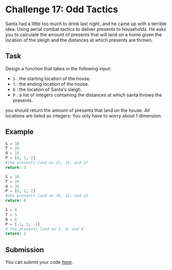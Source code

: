 # Challenge 17: Odd Tactics

Santa had a little too much to drink last night, and he came up with a terrible idea: Using aerial combat tactics to deliver presents to households. He asks you to calculate the amount of presents that will land on a home given the location of the sleigh and the distances at which presents are thrown.

## Task

Design a function that takes in the following input:

- `S` : the starting location of the house.
- `T` : the ending location of the house.
- `O` : the location of Santa's sleigh.
- `P` : a list of integers containing the distances at which santa throws the presents.

you should return the amount of presents that land on the house.
All locations are listed as integers: You only have to worry about 1 dimension.

## Example
```py
S = 10
T = 20
O = 15
P = [0, 1, 2]
#the presents land on 15, 16, and 17
return: 3

S = 10
T = 20
O = 30
P = [0, 1, 2]
#the presents land on 30, 31, and 32
return: 0

S = 0
T = 5
O = 6
P = [-1, 3, -2]
# the presents land on 5, 9, and 4
return: 2

```

## Submission

You can submit your code [here](https://docs.google.com/forms/d/1SsjQ2lDbAs_g1H49ZS44y6Tw1KuX3sM9f6GKW_YaNaI).
